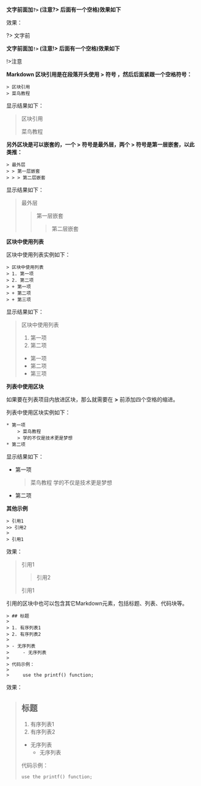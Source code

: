 **文字前面加`?>` (注意?> 后面有一个空格)效果如下**

效果：

?> 文字前

**文字前面加`!>` (注意!> 后面有一个空格)效果如下**

!>注意

**Markdown 区块引用是在段落开头使用 > 符号 ，然后后面紧跟一个空格符号：**

```
> 区块引用
> 菜鸟教程
```

显示结果如下：

> 区块引用
>
> 菜鸟教程



**另外区块是可以嵌套的，一个 > 符号是最外层，两个 > 符号是第一层嵌套，以此类推：**

```
> 最外层
> > 第一层嵌套
> > > 第二层嵌套
```

显示结果如下：

> 最外层
> > 第一层嵌套
> > > 第二层嵌套

**区块中使用列表**

区块中使用列表实例如下：

```
> 区块中使用列表
> 1. 第一项
> 2. 第二项
> + 第一项
> + 第二项
> + 第三项
```

显示结果如下：

> 区块中使用列表
> 1. 第一项
> 2. 第二项
> + 第一项
> + 第二项
> + 第三项

**列表中使用区块**

如果要在列表项目内放进区块，那么就需要在 **>** 前添加四个空格的缩进。

列表中使用区块实例如下：

```
* 第一项
    > 菜鸟教程
    > 学的不仅是技术更是梦想
* 第二项
```

显示结果如下：

* 第一项
    > 菜鸟教程
    > 学的不仅是技术更是梦想
* 第二项



**其他示例**

```
> 引用1
>> 引用2
>
> 引用1
```

效果：

> 引用1
> > 引用2
>
> 引用1

引用的区块中也可以包含其它Markdown元素，包括标题、列表、代码块等。

```
> ## 标题
>
> 1. 有序列表1
> 2. 有序列表2
>
> - 无序列表
>     - 无序列表
>
> 代码示例：
>
>     use the printf() function;
```

效果：

> ## 标题
>
> 1. 有序列表1
> 2. 有序列表2
>
> - 无序列表
>     - 无序列表
>
> 代码示例：
>
>     use the printf() function;